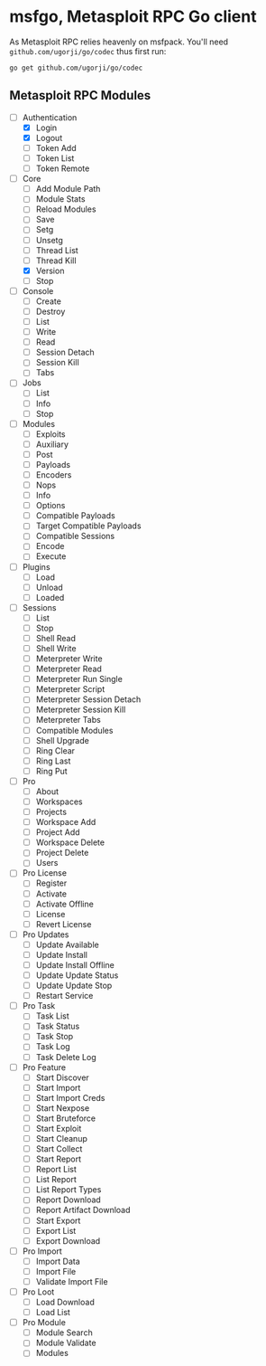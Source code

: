 # msfgo, Metasploit RPC Go client

As Metasploit RPC relies heavenly on msfpack. You'll need ``github.com/ugorji/go/codec`` thus first run:

```
go get github.com/ugorji/go/codec
```

## Metasploit RPC Modules
- [ ] Authentication
    - [X] Login
    - [X] Logout
    - [ ] Token Add
    - [ ] Token List
    - [ ] Token Remote
- [ ] Core
    - [ ] Add Module Path
    - [ ] Module Stats
    - [ ] Reload Modules
    - [ ] Save
    - [ ] Setg
    - [ ] Unsetg
    - [ ] Thread List
    - [ ] Thread Kill
    - [X] Version
    - [ ] Stop
- [ ] Console
    - [ ] Create
    - [ ] Destroy
    - [ ] List
    - [ ] Write
    - [ ] Read
    - [ ] Session Detach
    - [ ] Session Kill
    - [ ] Tabs
- [ ] Jobs
    - [ ] List
    - [ ] Info
    - [ ] Stop
- [ ] Modules
    - [ ] Exploits
    - [ ] Auxiliary
    - [ ] Post
    - [ ] Payloads
    - [ ] Encoders
    - [ ] Nops
    - [ ] Info
    - [ ] Options
    - [ ] Compatible Payloads
    - [ ] Target Compatible Payloads
    - [ ] Compatible Sessions
    - [ ] Encode
    - [ ] Execute
- [ ] Plugins
    - [ ] Load
    - [ ] Unload
    - [ ] Loaded
- [ ] Sessions
    - [ ] List
    - [ ] Stop
    - [ ] Shell Read
    - [ ] Shell Write
    - [ ] Meterpreter Write
    - [ ] Meterpreter Read
    - [ ] Meterpreter Run Single
    - [ ] Meterpreter Script
    - [ ] Meterpreter Session Detach
    - [ ] Meterpreter Session Kill
    - [ ] Meterpreter Tabs
    - [ ] Compatible Modules
    - [ ] Shell Upgrade
    - [ ] Ring Clear
    - [ ] Ring Last
    - [ ] Ring Put
- [ ] Pro
    - [ ] About
    - [ ] Workspaces
    - [ ] Projects
    - [ ] Workspace Add
    - [ ] Project Add
    - [ ] Workspace Delete
    - [ ] Project Delete
    - [ ] Users
- [ ] Pro License
    - [ ] Register
    - [ ] Activate
    - [ ] Activate Offline
    - [ ] License
    - [ ] Revert License
- [ ] Pro Updates
    - [ ] Update Available
    - [ ] Update Install
    - [ ] Update Install Offline
    - [ ] Update Update Status
    - [ ] Update Update Stop
    - [ ] Restart Service
- [ ] Pro Task
    - [ ] Task List
    - [ ] Task Status
    - [ ] Task Stop
    - [ ] Task Log
    - [ ] Task Delete Log
- [ ] Pro Feature
    - [ ] Start Discover
    - [ ] Start Import
    - [ ] Start Import Creds
    - [ ] Start Nexpose
    - [ ] Start Bruteforce
    - [ ] Start Exploit
    - [ ] Start Cleanup
    - [ ] Start Collect
    - [ ] Start Report
    - [ ] Report List
    - [ ] List Report
    - [ ] List Report Types
    - [ ] Report Download
    - [ ] Report Artifact Download
    - [ ] Start Export
    - [ ] Export List
    - [ ] Export Download
- [ ] Pro Import
    - [ ] Import Data
    - [ ] Import File
    - [ ] Validate Import File
- [ ] Pro Loot
    - [ ] Load Download
    - [ ] Load List
- [ ] Pro Module
    - [ ] Module Search
    - [ ] Module Validate
    - [ ] Modules
